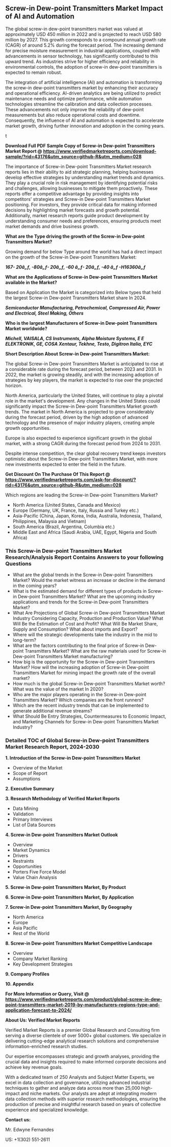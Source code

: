 <h2>Screw-in Dew-point Transmitters Market Impact of AI and Automation</h2><p>The global screw-in dew-point transmitters market was valued at approximately USD 450 million in 2022 and is projected to reach USD 580 million by 2027. This growth corresponds to a compound annual growth rate (CAGR) of around 5.2% during the forecast period. The increasing demand for precise moisture measurement in industrial applications, coupled with advancements in sensor technology, has significantly contributed to this upward trend. As industries strive for higher efficiency and reliability in environmental controls, the adoption of screw-in dew-point transmitters is expected to remain robust.</p><p>The integration of artificial intelligence (AI) and automation is transforming the screw-in dew-point transmitters market by enhancing their accuracy and operational efficiency. AI-driven analytics are being utilized to predict maintenance needs and optimize performance, while automation technologies streamline the calibration and data collection processes. These advancements not only improve the reliability of dew-point measurements but also reduce operational costs and downtime. Consequently, the influence of AI and automation is expected to accelerate market growth, driving further innovation and adoption in the coming years.</p>t</p><p id="" class=""><strong>Download Full PDF Sample Copy of Screw-in Dew-point Transmitters Market Report @ <a href="https://www.verifiedmarketreports.com/download-sample/?rid=43176&utm_source=github-R&utm_medium=028" target="_blank">https://www.verifiedmarketreports.com/download-sample/?rid=43176&utm_source=github-R&utm_medium=028</a></strong></p><p>The importance of&nbsp;Screw-in Dew-point Transmitters Market research reports lies in their ability to aid strategic planning, helping businesses develop effective strategies by understanding market trends and dynamics. They play a crucial role in risk management by identifying potential risks and challenges, allowing businesses to mitigate them proactively. These reports offer a competitive advantage by providing insights into competitors' strategies and Screw-in Dew-point Transmitters Market positioning. For investors, they provide critical data for making informed decisions by highlighting market forecasts and growth potential. Additionally, market research reports guide product development by understanding consumer needs and preferences, ensuring products meet market demands and drive business growth.</p><p><strong>What are the&nbsp;Type driving the growth of the Screw-in Dew-point Transmitters Market?</strong></p><p id="" class="">Growing demand for below Type around the world has had a direct impact on the growth of the Screw-in Dew-point Transmitters Market:</p><em><strong>167- 20â„ƒ, -80â„ƒ- 20â„ƒ, -60 â„ƒ- 20â„ƒ, -40 â„ƒ -H16360â„ƒ</strong></em></p><strong>What are the&nbsp;Applications&nbsp;of Screw-in Dew-point Transmitters Market available in the Market?</strong></p><p id="" class="">Based on Application the Market is categorized into Below types that held the largest Screw-in Dew-point Transmitters Market share In 2024.</p><em><strong>Semiconductor Manufacturing, Petrochemical, Compressed Air, Power and Electrical, Steel Making, Others</strong></em></p><strong>Who is the largest Manufacturers of Screw-in Dew-point Transmitters Market worldwide?</strong></p><p><em><strong>Michell, VAISALA, CS Instruments, Alpha Moisture Systems, E E ELEKTRONIK, GE, COSA Xentaur, Tekhne, Testo, Digitron Italia, EYC</strong></em></p><p id="" class=""><strong>Short Description About Screw-in Dew-point Transmitters Market:</strong></p><p>The global Screw-in Dew-point Transmitters Market is anticipated to rise at a considerable rate during the forecast period, between 2023 and 2031. In 2022, the market is growing steadily, and with the increasing adoption of strategies by key players, the market is expected to rise over the projected horizon.</p><p>North America, particularly the United States, will continue to play a pivotal role in the market's development. Any changes in the United States could significantly impact the Screw-in Dew-point Transmitters Market growth trends. The market in North America is projected to grow considerably during the forecast period, driven by the high adoption of advanced technology and the presence of major industry players, creating ample growth opportunities.</p><p>Europe is also expected to experience significant growth in the global market, with a strong CAGR during the forecast period from 2024 to 2031.</p><p>Despite intense competition, the clear global recovery trend keeps investors optimistic about the Screw-in Dew-point Transmitters Market, with more new investments expected to enter the field in the future.</p><p id="" class=""><strong>Get Discount On The Purchase Of This Report @ <a href="https://www.verifiedmarketreports.com/ask-for-discount/?rid=43176&utm_source=github-R&utm_medium=028" target="_blank">https://www.verifiedmarketreports.com/ask-for-discount/?rid=43176&utm_source=github-R&utm_medium=028</a></strong></p>Which regions are leading the Screw-in Dew-point Transmitters Market?</p><ul><li>North America (United States, Canada and Mexico)</li><li>Europe (Germany, UK, France, Italy, Russia and Turkey etc.)</li><li>Asia-Pacific (China, Japan, Korea, India, Australia, Indonesia, Thailand, Philippines, Malaysia and Vietnam)</li><li>South America (Brazil, Argentina, Columbia etc.)</li><li>Middle East and Africa (Saudi Arabia, UAE, Egypt, Nigeria and South Africa)</li></ul><h3 id="" class="">This Screw-in Dew-point Transmitters Market Research/Analysis Report Contains Answers to your following Questions</h3><ul><li>What are the global trends in the Screw-in Dew-point Transmitters Market? Would the market witness an increase or decline in the demand in the coming years?</li><li>What is the estimated demand for different types of products in Screw-in Dew-point Transmitters Market? What are the upcoming industry applications and trends for the Screw-in Dew-point Transmitters Market?</li><li>What Are Projections of Global Screw-in Dew-point Transmitters Market Industry Considering Capacity, Production and Production Value? What Will Be the Estimation of Cost and Profit? What Will Be Market Share, Supply and Consumption? What about imports and Export?</li><li>Where will the strategic developments take the industry in the mid to long-term?</li><li>What are the factors contributing to the final price of Screw-in Dew-point Transmitters Market? What are the raw materials used for Screw-in Dew-point Transmitters Market manufacturing?</li><li>How big is the opportunity for the Screw-in Dew-point Transmitters Market? How will the increasing adoption of Screw-in Dew-point Transmitters Market for mining impact the growth rate of the overall market?</li><li>How much is the global Screw-in Dew-point Transmitters Market worth? What was the value of the market In 2020?</li><li>Who are the major players operating in the Screw-in Dew-point Transmitters Market? Which companies are the front runners?</li><li>Which are the recent industry trends that can be implemented to generate additional revenue streams?</li><li>What Should Be Entry Strategies, Countermeasures to Economic Impact, and Marketing Channels for Screw-in Dew-point Transmitters Market Industry?</li></ul><h3 id="" class="">Detailed TOC of Global Screw-in Dew-point Transmitters Market Research Report, 2024-2030</h3><p id="" class=""><strong>1. Introduction of the Screw-in Dew-point Transmitters Market</strong></p><ul><li>Overview of the Market</li><li>Scope of Report</li><li>Assumptions</li></ul><p id="" class=""><strong>2. Executive Summary</strong></p><p id="" class=""><strong>3. Research Methodology of Verified Market Reports</strong></p><ul><li>Data Mining</li><li>Validation</li><li>Primary Interviews</li><li>List of Data Sources</li></ul><p id="" class=""><strong>4. Screw-in Dew-point Transmitters Market Outlook</strong></p><ul><li>Overview</li><li>Market Dynamics</li><li>Drivers</li><li>Restraints</li><li>Opportunities</li><li>Porters Five Force Model</li><li>Value Chain Analysis</li></ul><p id="" class=""><strong>5. Screw-in Dew-point Transmitters Market, By Product</strong></p><p id="" class=""><strong>6. Screw-in Dew-point Transmitters Market, By Application</strong></p><p id="" class=""><strong>7. Screw-in Dew-point Transmitters Market, By Geography</strong></p><ul><li>North America</li><li>Europe</li><li>Asia Pacific</li><li>Rest of the World</li></ul><p id="" class=""><strong>8. Screw-in Dew-point Transmitters Market Competitive Landscape</strong></p><ul><li>Overview</li><li>Company Market Ranking</li><li>Key Development Strategies</li></ul><p id="" class=""><strong>9. Company Profiles</strong></p><p id="" class=""><strong>10. Appendix</strong></p><p id="" class=""><strong>For More Information or Query, Visit @ <a href="https://www.verifiedmarketreports.com/product/global-screw-in-dew-point-transmitters-market-2019-by-manufacturers-regions-type-and-application-forecast-to-2024/" target="_blank">https://www.verifiedmarketreports.com/product/global-screw-in-dew-point-transmitters-market-2019-by-manufacturers-regions-type-and-application-forecast-to-2024/</a></strong></p><p id="" class=""><strong>About Us: Verified Market Reports</strong></p><p id="" class="">Verified Market Reports is a premier Global Research and Consulting firm serving a diverse clientele of over 5000+ global customers. We specialize in delivering cutting-edge analytical research solutions and comprehensive information-enriched research studies.</p><p id="" class="">Our expertise encompasses strategic and growth analyses, providing the crucial data and insights required to make informed corporate decisions and achieve key revenue goals.</p><p id="" class="">With a dedicated team of 250 Analysts and Subject Matter Experts, we excel in data collection and governance, utilizing advanced industrial techniques to gather and analyze data across more than 25,000 high-impact and niche markets. Our analysts are adept at integrating modern data collection methods with superior research methodologies, ensuring the production of precise and insightful research based on years of collective experience and specialized knowledge.</p><p id="" class=""><strong>Contact us:</strong></p><p id="" class="">Mr. Edwyne Fernandes</p><p id="" class="">US: +1(302) 551-2611</p>